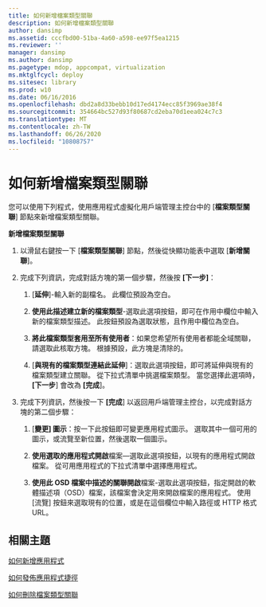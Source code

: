 ```yaml
---
title: 如何新增檔案類型關聯
description: 如何新增檔案類型關聯
author: dansimp
ms.assetid: cccfbd00-51ba-4a60-a598-ee97f5ea1215
ms.reviewer: ''
manager: dansimp
ms.author: dansimp
ms.pagetype: mdop, appcompat, virtualization
ms.mktglfcycl: deploy
ms.sitesec: library
ms.prod: w10
ms.date: 06/16/2016
ms.openlocfilehash: dbd2a8d33bebb10d17ed4174ecc85f3969ae38f4
ms.sourcegitcommit: 354664bc527d93f80687cd2eba70d1eea024c7c3
ms.translationtype: MT
ms.contentlocale: zh-TW
ms.lasthandoff: 06/26/2020
ms.locfileid: "10808757"
---
```

# 如何新增檔案類型關聯


您可以使用下列程式，使用應用程式虛擬化用戶端管理主控台中的 [**檔案類型關聯**] 節點來新增檔案類型關聯。

**新增檔案類型關聯**

1.  以滑鼠右鍵按一下 [**檔案類型關聯**] 節點，然後從快顯功能表中選取 [**新增關聯**]。

2.  完成下列資訊，完成對話方塊的第一個步驟，然後按 **[下一步]**：

    1.  [**延伸**]-輸入新的副檔名。 此欄位預設為空白。

    2.  **使用此描述建立新的檔案類型**-選取此選項按鈕，即可在作用中欄位中輸入新的檔案類型描述。 此按鈕預設為選取狀態，且作用中欄位為空白。

    3.  **將此檔案類型套用至所有使用者**：如果您希望所有使用者都能全域關聯，請選取此核取方塊。 根據預設，此方塊是清除的。

    4.  [**與現有的檔案類型連結此延伸**]：選取此選項按鈕，即可將延伸與現有的檔案類型建立關聯。 從下拉式清單中挑選檔案類型。 當您選擇此選項時， **[下一步**] 會改為 **[完成**]。

3.  完成下列資訊，然後按一下 **[完成**] 以返回用戶端管理主控台，以完成對話方塊的第二個步驟：

    1.  [**變更] 圖示**：按一下此按鈕即可變更應用程式圖示。 選取其中一個可用的圖示，或流覽至新位置，然後選取一個圖示。

    2.  **使用選取的應用程式開啟**檔案—選取此選項按鈕，以現有的應用程式開啟檔案。 從可用應用程式的下拉式清單中選擇應用程式。

    3.  **使用此 OSD 檔案中描述的關聯開啟**檔案-選取此選項按鈕，指定開啟的軟體描述項（OSD）檔案，該檔案會決定用來開啟檔案的應用程式。 使用 [流覽] 按鈕來選取現有的位置，或是在這個欄位中輸入路徑或 HTTP 格式 URL。

## 相關主題


[如何新增應用程式](how-to-add-an-application.md)

[如何發佈應用程式捷徑](how-to-publish-application-shortcuts.md)

[如何刪除檔案類型關聯](how-to-delete-a-file-type-association.md)

 

 





